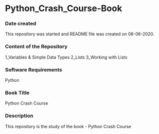 # Python_Crash_Course-Book

### Date created
This repository was started and README file was created on 08-06-2020.

### Content of the Repository
1_Variables & Simple Data Types 
2_Lists 
3_Working with Lists

### Software Requirements
Python

### Book Title
Python Crash Course

### Description
This repository is the study of the book - Python Crash Course